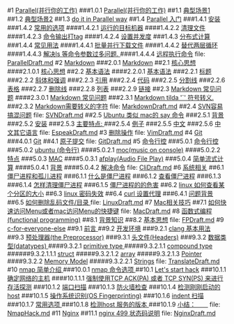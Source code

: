 #1 [Parallel(并行你的工作)](ParallelDraft.md#anchor_0)
###1.0.1 [Parallel(并行你的工作)](ParallelDraft.md#anchor_1)
##1.1 [ 典型场景1](ParallelDraft.md#anchor_2)
##1.2 [ 典型场景2](ParallelDraft.md#anchor_3)
##1.3 [ do it in Parallel way](ParallelDraft.md#anchor_4)
##1.4 [ Parallel 入门](ParallelDraft.md#anchor_5)
###1.4.1 [ 安装](ParallelDraft.md#anchor_6)
###1.4.2 [  常用的选项](ParallelDraft.md#anchor_7)
####1.4.2.1 [ 运行的目标机器](ParallelDraft.md#anchor_8)
####1.4.2.2 [ 清理文件](ParallelDraft.md#anchor_9)
####1.4.2.3 [ 命令输出打tag](ParallelDraft.md#anchor_10)
####1.4.2.4 [ 设置并发度](ParallelDraft.md#anchor_11)
###1.4.3 [ 分布式计算](ParallelDraft.md#anchor_12)
###1.4.4 [ 常见用法](ParallelDraft.md#anchor_13)
####1.4.4.1 [ 批量并行下载文件](ParallelDraft.md#anchor_14)
####1.4.4.2 [ 替代两层循环](ParallelDraft.md#anchor_15)
####1.4.4.3 [ 解决ls 等命令参数过多问题. ](ParallelDraft.md#anchor_16)
####1.4.4.4 [ 远程执行命令](ParallelDraft.md#anchor_17)
file: [ParallelDraft.md](ParallelDraft.md)
#2 [ Markdown](MarkdownDraft.md#anchor_0)
###2.0.1 [ Markdown](MarkdownDraft.md#anchor_1)
##2.1 [ 核心思想](MarkdownDraft.md#anchor_2)
####2.1.0.1 [ 核心思想](MarkdownDraft.md#anchor_3)
##2.2 [ 基本语法](MarkdownDraft.md#anchor_4)
####2.2.0.1 [ 基本语法](MarkdownDraft.md#anchor_5)
###2.2.1 [ 标题](MarkdownDraft.md#anchor_6)
###2.2.2 [ 斜体和强调](MarkdownDraft.md#anchor_7)
###2.2.3 [ 引用](MarkdownDraft.md#anchor_8)
###2.2.4 [ 代码](MarkdownDraft.md#anchor_9)
###2.2.5 [ 分割线](MarkdownDraft.md#anchor_10)
###2.2.6 [ 表格](MarkdownDraft.md#anchor_11)
###2.2.7 [ 删除线](MarkdownDraft.md#anchor_12)
###2.2.8 [ 列表](MarkdownDraft.md#anchor_13)
###2.2.9 [ 链接](MarkdownDraft.md#anchor_14)
##2.3 [ Markdown 常见问题](MarkdownDraft.md#anchor_15)
####2.3.0.1 [ Markdown 常见问题](MarkdownDraft.md#anchor_16)
###2.3.1 [Markdown tilda '`' 符号转义. ](MarkdownDraft.md#anchor_17)
###2.3.2 [ Markdown需要转义的字符](MarkdownDraft.md#anchor_18)
file: [MarkdownDraft.md](MarkdownDraft.md)
##2.4 [SVN容易搞混问题](SVNDraft.md#anchor_0)
file: [SVNDraft.md](SVNDraft.md)
##2.5 [ Ubuntu 类似 mac的 say 命令](EspeakDraft.md#anchor_0)
###2.5.1 [ 背景](EspeakDraft.md#anchor_1)
###2.5.2 [ 安装](EspeakDraft.md#anchor_2)
###2.5.3 [ 主要特点: ](EspeakDraft.md#anchor_3)
###2.5.4 [ 例子](EspeakDraft.md#anchor_4)
###2.5.5 [ 中文](EspeakDraft.md#anchor_5)
###2.5.6 [ 中文其它语言](EspeakDraft.md#anchor_6)
file: [EspeakDraft.md](EspeakDraft.md)
#3 [删除操作](VimDraft.md#anchor_0)
file: [VimDraft.md](VimDraft.md)
#4 [Git](GitDraft.md#anchor_0)
###4.0.1 [Git](GitDraft.md#anchor_1)
##4.1 [原子提交](GitDraft.md#anchor_2)
file: [GitDraft.md](GitDraft.md)
#5 [命令行控](CliDraft.md#anchor_0)
###5.0.1 [命令行控](CliDraft.md#anchor_1)
###5.0.2 [ ubuntu (命令行)](CliDraft.md#anchor_2)
####5.0.2.1 [ moc(music on console)](CliDraft.md#anchor_3)
####5.0.2.2 [ 特点](CliDraft.md#anchor_4)
###5.0.3 [ MAC](CliDraft.md#anchor_5)
####5.0.3.1 [ afplay(Audio File Play)](CliDraft.md#anchor_6)
###5.0.4 [ 简单流式计算](CliDraft.md#anchor_7)
####5.0.4.1 [ 背景](CliDraft.md#anchor_8)
####5.0.4.2 [ 解决命令](CliDraft.md#anchor_9)
file: [CliDraft.md](CliDraft.md)
#6 [ 系统相关](LinuxDraft.md#anchor_0)
##6.1 [ 僵尸进程和孤儿进程](LinuxDraft.md#anchor_1)
###6.1.1 [ 什么是僵尸进程](LinuxDraft.md#anchor_2)
###6.1.2 [ 查看僵尸进程](LinuxDraft.md#anchor_3)
###6.1.3 [ ](LinuxDraft.md#anchor_4)
###6.1.4 [ 怎样清理僵尸进程](LinuxDraft.md#anchor_5)
###6.1.5 [ 僵尸进程的的危害](LinuxDraft.md#anchor_6)
##6.2 [ linux 如何查看某个分区的大小](LinuxDraft.md#anchor_7)
##6.3 [ linux 密码失效](LinuxDraft.md#anchor_8)
##6.4 [ curl 设置代理](LinuxDraft.md#anchor_9)
###6.4.1 [ 问题背景](LinuxDraft.md#anchor_10)
##6.5 [ 如何删除乱码文件/目录  ](LinuxDraft.md#anchor_11)
file: [LinuxDraft.md](LinuxDraft.md)
#7 [Mac相关技巧](MacDraft.md#anchor_0)
##7.1 [如何快速访问Menu或者mac访问Menu的快捷键](MacDraft.md#anchor_1)
file: [MacDraft.md](MacDraft.md)
#8 [函数式编程(functional programming)](FPDraft.md#anchor_0)
##8.1 [背景知识](FPDraft.md#anchor_1)
##8.2 [基本思想](FPDraft.md#anchor_2)
file: [FPDraft.md](FPDraft.md)
#9 [c-for-everyone-else](TranslateDraft.md#anchor_0)
##9.1 [ 前言    ](TranslateDraft.md#anchor_1)
##9.2 [ 开发环境](TranslateDraft.md#anchor_2)
###9.2.1 [ clang 基本用法](TranslateDraft.md#anchor_3)
##9.3 [ 预处理器(the Preprocessor)](TranslateDraft.md#anchor_4)
###9.3.1 [ 头文件(Headers)](TranslateDraft.md#anchor_5)
###9.3.2 [ 数据类型(datatypes) ](TranslateDraft.md#anchor_6)
####9.3.2.1 [ primitive type  ](TranslateDraft.md#anchor_7)
#####9.3.2.1.1 [ compound type  ](TranslateDraft.md#anchor_8)
######9.3.2.1.1.1 [ struct](TranslateDraft.md#anchor_9)
#####9.3.2.1.2 [ array](TranslateDraft.md#anchor_10)
#####9.3.2.1.3 [ Pointer](TranslateDraft.md#anchor_11)
####9.3.2.2 [ Memory Model](TranslateDraft.md#anchor_12)
#####9.3.2.2.1 [ Strings](TranslateDraft.md#anchor_13)
file: [TranslateDraft.md](TranslateDraft.md)
#10 [nmap 简单介绍  ](NmapHack.md#anchor_0)
###10.0.1 [ nmap 命令选项  ](NmapHack.md#anchor_1)
##10.1 [ Let's start hack](NmapHack.md#anchor_2)
###10.1.1 [ 确定网络的主机](NmapHack.md#anchor_3)
####10.1.1.1 [ 强制使用TCP ACK(PA) 或者 TCP SYN(PS) 来进行存活探测](NmapHack.md#anchor_4)
###10.1.2 [ 端口扫描](NmapHack.md#anchor_5)
###10.1.3 [ 防火墙检查](NmapHack.md#anchor_6)
###10.1.4 [ 检测刚刚启动的host](NmapHack.md#anchor_7)
###10.1.5 [ 操作系统识别(OS Fingerprinting)](NmapHack.md#anchor_8)
###10.1.6 [ indent 扫描](NmapHack.md#anchor_9)
###10.1.7 [ 常用选项  ](NmapHack.md#anchor_10)
###10.1.8 [ 检测host 服务的版本  ](NmapHack.md#anchor_11)
###10.1.9 [ 小结：　　](NmapHack.md#anchor_12)
file: [NmapHack.md](NmapHack.md)
#11 [Nginx](NginxDraft.md#anchor_0)
##11.1 [ nginx 499 状态码说明](NginxDraft.md#anchor_1)
file: [NginxDraft.md](NginxDraft.md)
